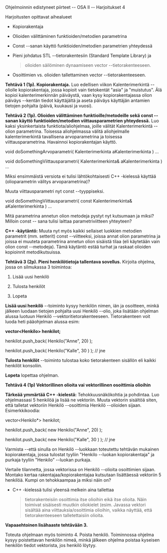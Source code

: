 Ohjelmoinnin edistyneet piirteet -- OSA II -- Harjoitukset 4

Harjoitusten opittavat aihealueet

-   Kopiorakentaja

-   Olioiden välittäminen funktioiden/metodien parametrina

-   Const --sanan käyttö funktioiden/metodien parametrien yhteydessä

-   Pieni johdatus STL --tietorakentesiin (Standard Template Library) ja
    > olioiden säilöminen dynaamiseen vector --tietorakenteeseen.

-   Osoittimien vs. olioiden tallettaminen vector --tietorakenteeseen.

**Tehtävä 1 (1p). Kopiorakentaja.** Luo edellisen viikon
Kalenterimerkintä --oliolle kopiorakentaja, jossa kopioit vain
tietokentät "asia" ja "muistutus". Älä kopioi kalenterimerkinnän
päiväystä, vaan kysy kopiorakentajassa olion päiväys --kentän tiedot
käyttäjältä ja aseta päiväys käyttäjän antamien tietojen pohjalta
(päivä, kuukausi ja vuosi).

**Tehtävä 2 (1p). Olioiden välittäminen funktioille/metodeille sekä
const --sanan käyttö funktioiden/metodien viittausparametrien
yhteydessä.** Luo kaksi yksinkertaista funktiota/aliohjelmaa, joille
välität Kalenterimerkintä --olion parametrina. Toisessa aliohjelmassa
välitä aliohjelmalle kalenterimerkintä tavallisena arvoparametrina ja
toisessa viittausparametrina. Havainnoi kopiorakentajan käyttö.

void doSomethingArvoparametri( Kalenterimerkinta aKalenterimerkinta )
...

void doSomethingViittausparametri( Kalenterimerkinta& aKalenterimerkinta
) ...

Miksi ensimmäistä versiota ei tulisi lähtökohtaisesti C++ -kielessä
käyttää (olioparametrin välitys arvoparametrina)?

Muuta viittausparametri nyt const --tyyppiseksi.

void doSomethingViittausparametri( const Kalenterimerkinta&
aKalenterimerkinta ) ...

Mitä parametrina annetun olion metodeja pystyt nyt kutsumaan ja miksi?
Milloin const -- sana tulisi laittaa parametriviitteen yhteyteen?

**C++ -käytäntö:** Muuta nyt myös kaikki sellaiset luokkien metodien
parametrit (mm. setterit) const --viitteeksi, joissa annat olion
parametrina ja joissa ei muuteta parametrina annetun olion sisäistä
tilaa (eli käytetään vain olion const --metodeja). Tämä käytäntö estää
turhat ja raskaat olioiden kopioinnit metodikutsuissa.

**Tehtävä 3 (2p). Pieni henkilötietoja tallentava sovellus.** Kirjoita
ohjelma, jossa on silmukassa 3 toimintoa:

1.  Lisää uusi henkilö

2.  Tulosta henkilöt

3.  Lopeta

**Lisää uusi henkilö** --toiminto kysyy henkilön nimen, iän ja
osoitteen, minkä jälkeen luodaan tietojen pohjalta uusi Henkilö --olio,
joka lisätään ohjelman alussa luotuun Henkilö
--vektoritietorakenteeseen. Tietorakenteen voit luoda heti pääohjelman
alussa esim:

**vector\<Henkilo> henkilot;**

henkilot.push_back( Henkilo("Anne", 20) );

henkilot.push_back( Henkilo("Kalle", 30 ) ); // jne

**Tulosta henkilöt** --toiminto tulostaa koko tietorakenteen sisällön
eli kaikki henkilöt konsoliin.

**Lopeta** lopettaa ohjelman.

**Tehtävä 4 (1p) Vektorillinen olioita vai vektorillinen osoittimia
olioihin**

**Tärkeää ymmärtää C++ -kielestä:** Tehokkuusnäkökohtia ja pohdintaa.
Luo ohjelmassasi 5 henkilöä ja lisää ne vektoriin. Muuta vektorin
sisältöä siten, että talletat vektoriin Henkilö --osoittimia Henkilö
--olioiden sijaan. Esimerkkikoodia:

vector\<Henkilo\*\> henkilot;

henkilot.push_back( new Henkilo("Anne", 20) );

henkilot.push_back( new Henkilo("Kalle", 30 ) ); // jne

Varmista --että sinulla on Henkilö --luokkaan toteutettu tehtävän
mukainen kopiorakentaja, jossa tulostat tyyliin "Henkilo --luokan
kopiorakentaja" ja purkaja tyyliin "Henkilo" --luokan purkaja.

Vertaile tilannetta, jossa vektorissa on Henkilö --olioita osoittimien
sijaan. Montako kertaa rakentajaa/kopiorakentajaa kutsutaan lisättäessä
vektoriin 5 henkilöä. Kumpi on tehokkaampaa ja miksi näin on?

-   C++ -kielessä tulisi yleensä melkein aina tallettaa
    > tietorakenteisiin osoittimia itse olioihin eikä itse olioita. Näin
    > toimivat sisäisesti muutkin oliokielet (esim. Javassa vektori
    > sisältää aina viittauksia/osoittimia olioihin, vaikka näyttää,
    > että tietorakenteeseen talletettaisiin olioita.

**Vapaaehtoinen lisähaaste tehtävään 3.**

Toteuta ohjelmaan myös toiminto 4. Poista henkilö. Toiminnossa ohjelma
kysyy poistettavan henkilön nimeä, minkä jälkeen ohjelma poistaa
kyseisen henkilön tiedot vektorista, jos henkilö löytyy.
